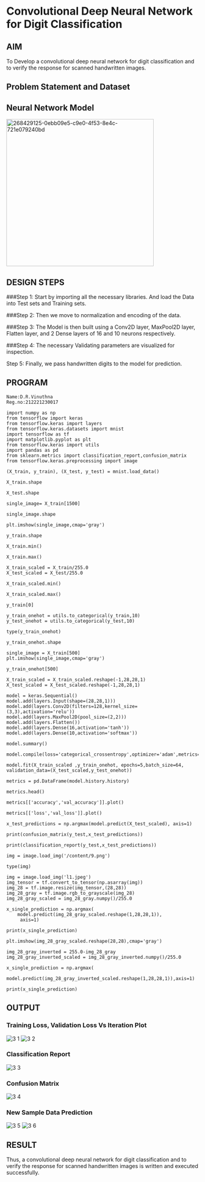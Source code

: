 # Convolutional Deep Neural Network for Digit Classification

## AIM

To Develop a convolutional deep neural network for digit classification and to verify the response for scanned handwritten images.

## Problem Statement and Dataset

## Neural Network Model

<img width="386" alt="268429125-0ebb09e5-c9e0-4f53-8e4c-721e079240bd" src="https://github.com/VINUTHNA-2004/mnist-classification/assets/95067307/34104236-0ef0-447b-9ef7-09c5a2c5d1e5">


## DESIGN STEPS


###Step 1: 
Start by importing all the necessary libraries. And load the Data into Test sets and Training sets.

###Step 2: 
Then we move to normalization and encoding of the data.

###Step 3:
The Model is then built using a Conv2D layer, MaxPool2D layer, Flatten layer, and 2 Dense layers of 16 and 10 neurons respectively.

###Step 4: 
The necessary Validating parameters are visualized for inspection.

Step 5: 
Finally, we pass handwritten digits to the model for prediction.

## PROGRAM
```
Name:D.R.Vinuthna
Reg.no:212221230017
```
```
import numpy as np
from tensorflow import keras
from tensorflow.keras import layers
from tensorflow.keras.datasets import mnist
import tensorflow as tf
import matplotlib.pyplot as plt
from tensorflow.keras import utils
import pandas as pd
from sklearn.metrics import classification_report,confusion_matrix
from tensorflow.keras.preprocessing import image

(X_train, y_train), (X_test, y_test) = mnist.load_data()

X_train.shape

X_test.shape

single_image= X_train[1500]

single_image.shape

plt.imshow(single_image,cmap='gray')

y_train.shape

X_train.min()

X_train.max()

X_train_scaled = X_train/255.0
X_test_scaled = X_test/255.0

X_train_scaled.min()

X_train_scaled.max()

y_train[0]

y_train_onehot = utils.to_categorical(y_train,10)
y_test_onehot = utils.to_categorical(y_test,10)

type(y_train_onehot)

y_train_onehot.shape

single_image = X_train[500]
plt.imshow(single_image,cmap='gray')

y_train_onehot[500]

X_train_scaled = X_train_scaled.reshape(-1,28,28,1)
X_test_scaled = X_test_scaled.reshape(-1,28,28,1)

model = keras.Sequential()
model.add(layers.Input(shape=(28,28,1)))
model.add(layers.Conv2D(filters=128,kernel_size=(3,3),activation='relu'))
model.add(layers.MaxPool2D(pool_size=(2,2)))
model.add(layers.Flatten())
model.add(layers.Dense(16,activation='tanh'))
model.add(layers.Dense(10,activation='softmax'))

model.summary()

model.compile(loss='categorical_crossentropy',optimizer='adam',metrics='accuracy')

model.fit(X_train_scaled ,y_train_onehot, epochs=5,batch_size=64, validation_data=(X_test_scaled,y_test_onehot))

metrics = pd.DataFrame(model.history.history)

metrics.head()

metrics[['accuracy','val_accuracy']].plot()

metrics[['loss','val_loss']].plot()

x_test_predictions = np.argmax(model.predict(X_test_scaled), axis=1)

print(confusion_matrix(y_test,x_test_predictions))

print(classification_report(y_test,x_test_predictions))

img = image.load_img('/content/9.png')

type(img)

img = image.load_img('l1.jpeg')
img_tensor = tf.convert_to_tensor(np.asarray(img))
img_28 = tf.image.resize(img_tensor,(28,28))
img_28_gray = tf.image.rgb_to_grayscale(img_28)
img_28_gray_scaled = img_28_gray.numpy()/255.0

x_single_prediction = np.argmax(
    model.predict(img_28_gray_scaled.reshape(1,28,28,1)),
     axis=1)

print(x_single_prediction)

plt.imshow(img_28_gray_scaled.reshape(28,28),cmap='gray')

img_28_gray_inverted = 255.0-img_28_gray
img_28_gray_inverted_scaled = img_28_gray_inverted.numpy()/255.0

x_single_prediction = np.argmax(
    model.predict(img_28_gray_inverted_scaled.reshape(1,28,28,1)),axis=1)

print(x_single_prediction)
```
## OUTPUT


### Training Loss, Validation Loss Vs Iteration Plot

![3 1](https://github.com/VINUTHNA-2004/mnist-classification/assets/95067307/c59f20be-65a8-43d7-a2d3-f72f32be9e45)
![3 2](https://github.com/VINUTHNA-2004/mnist-classification/assets/95067307/aa35834f-95df-45d0-8915-4ebe65134360)


### Classification Report
![3 3](https://github.com/VINUTHNA-2004/mnist-classification/assets/95067307/8a7d750b-075a-43c6-a60e-959839d7968b)


### Confusion Matrix
![3 4](https://github.com/VINUTHNA-2004/mnist-classification/assets/95067307/d9cdb0ec-0e0e-4985-92d2-633337a91f0d)


### New Sample Data Prediction
![3 5](https://github.com/VINUTHNA-2004/mnist-classification/assets/95067307/cf851f99-58e3-4706-9b93-d60921e865bd)
![3 6](https://github.com/VINUTHNA-2004/mnist-classification/assets/95067307/8cef75b2-1fc2-4643-814e-7ae2aba902f5)


## RESULT
Thus, a convolutional deep neural network for digit classification and to verify the response for scanned handwritten images is written and executed successfully.


